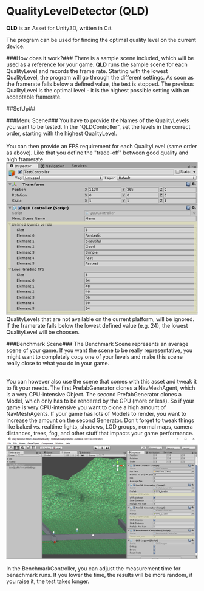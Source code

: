 # QualityLevelDetector (QLD)
<b>QLD</b> is an Asset for Unity3D, written in C#.

The program can be used for finding the optimal quality level on the current device.

###How does it work?###
There is a sample scene included, which will be used as a reference for your game. <b>QLD</b> runs the sample scene for each QualityLevel and records the frame rate.
Starting with the lowest QualityLevel, the program will go through the different settings. As soon as the framerate falls below a defined value, the test is stopped. The previous QualityLevel is the optimal level - it is the highest possible setting with an acceptable framerate.


##SetUp##

###Menu Scene###
You have to provide the Names of the QualityLevels you want to be tested. In the "QLDController", set the levels in the correct order, starting with the highest QualityLevel. <br/><br/>
You can then provide an FPS requirement for each QualityLevel (same order as above). Like that you define the "trade-off" between good quality and high framerate.
![BenchmarkSceneImportantSettings](/HowToImages/ControllerSetup.PNG?raw=true)
QualityLevels that are not available on the current platform, will be ignored. If the framerate falls below the lowest defined value (e.g. 24), the lowest QualityLevel will be choosen.

###Benchmark Scene###
The Benchmark Scene represents an average scene of your game.  If you want the scene to be really representative, you might want to completely copy one of your levels and make this scene really close to what you do in your game.<br/><br/>

You can however also use the scene that comes with this asset and tweak it to fit your needs. The first PrefabGenerator clones a NavMeshAgent, which is a very CPU-intensive Object. The second PrefabGenerator clones a Model, which only has to be rendered by the GPU (more or less). So if your game is very CPU-intensive you want to clone a high amount of NavMeshAgents. If your game has lots of Models to render, you want to increase the amount on the second Generator. Don't forget to tweak things like baked vs. realtime lights, shadows, LOD groups, normal maps, camera distances, trees, fog, and other stuff that impacts your game performance.
![BenchmarkSceneImportantSettings](/HowToImages/BenchmarkSetup.PNG?raw=true)

In the BenchmarkController, you can adjust the measurement time for benachmark runs. If you lower the time, the results will be more random, if you raise it, the test takes longer.
